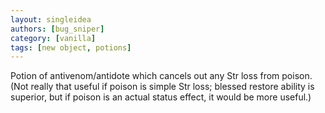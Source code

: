 ```yaml
---
layout: singleidea
authors: [bug_sniper]
category: [vanilla]
tags: [new object, potions]
---
```

Potion of antivenom/antidote which cancels out any Str loss from poison. (Not really that useful if poison is simple Str loss; blessed restore ability is superior, but if poison is an actual status effect, it would be more useful.)
